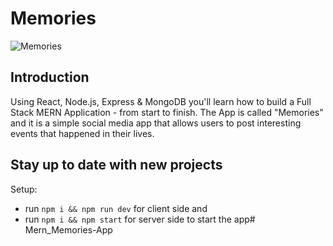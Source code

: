 # Memories

![Memories](https://i.ibb.co/FH8BFL1/screenshot-3.png)

## Introduction
Using React, Node.js, Express & MongoDB you'll learn how to build a Full Stack MERN Application - from start to finish. The App is called "Memories" and it is a simple social media app that allows users to post interesting events that happened in their lives.

## Stay up to date with new projects
Setup:
- run ```npm i && npm run dev``` for client side and
- run ```npm i && npm start``` for server side to start the app#   M e r n _ M e m o r i e s - A p p  
 